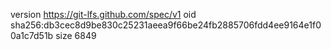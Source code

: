 version https://git-lfs.github.com/spec/v1
oid sha256:db3cec8d9be830c25231aeea9f66be24fb2885706fdd4ee9164e1f00a1c7d51b
size 6849
